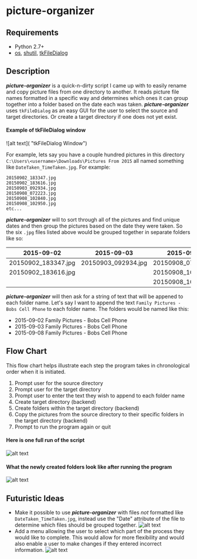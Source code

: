 # picture-organizer

## Requirements
* Python 2.7+
* [os](http://www.pythonforbeginners.com/os/pythons-os-module), [shutil](https://docs.python.org/2/library/shutil.html), [tkFileDialog](http://tkinter.unpythonic.net/wiki/tkFileDialog)

## Description
***picture-organizer*** is a quick-n-dirty script I came up with to easily rename and copy picture files from one directory to another. It reads picture file names formatted in a specific way and determines which ones it can group together into a folder based on the date each was taken. ***picture-organizer*** uses `tkFileDialog` as an easy GUI for the user to select the source and target directories. Or create a target directory if one does not yet exist. 

#### Example of tkFileDialog window

![alt text]( "tkFileDialog Window")

For example, lets say you have a couple hundred pictures in this directory `C:\Users\<username>\Downloads\Pictures From 2015` all named something like `DateTaken_TimeTaken.jpg`. For example:
```
20150902_183347.jpg
20150902_183616.jpg
20150903_092934.jpg
20150908_072223.jpg
20150908_102840.jpg
20150908_102950.jpg
etc...
```

***picture-organizer*** will to sort through all of the pictures and find unique dates and then group the pictures based on the date they were taken. So the six `.jpg` files listed above would be grouped together in separate folders like so:

| 2015-09-02 | 2015-09-03 | 2015-09-08 |
|:---:|:---:|:---:|
| 20150902_183347.jpg | 20150903_092934.jpg | 20150908_072223.jpg |
| 20150902_183616.jpg | | 20150908_102840.jpg |
| | | 20150908_102950.jpg |

***picture-organizer*** will then ask for a string of text that will be appened to each folder name. Let's say I want to append the text `Family Pictures - Bobs Cell Phone` to each folder name. The folders would be named like this:
* 2015-09-02 Family Pictures - Bobs Cell Phone
* 2015-09-03 Family Pictures - Bobs Cell Phone
* 2015-09-08 Family Pictures - Bobs Cell Phone

## Flow Chart
This flow chart helps illustrate each step the program takes in chronological order when it is initiated.

1. Prompt user for the source directory
2. Prompt user for the target directory
3. Prompt user to enter the text they wish to append to each folder name
4. Create target directory (backend)
5. Create folders within the target directory (backend)
6. Copy the pictures from the source directory to their specific folders in the target directory (backend)
7. Prompt to run the program again or quit

#### Here is one full run of the script

![alt text](https://cloud.githubusercontent.com/assets/17801234/16480062/58fa8d42-3e61-11e6-98ac-455080015175.PNG "Full Run")

#### What the newly created folders look like after running the program

![alt text](https://cloud.githubusercontent.com/assets/17801234/16480108/950b9cc2-3e61-11e6-880d-95c643afcf78.PNG "Newly Created Folders")

## Futuristic Ideas
* Make it possible to use ***picture-organizer*** with files *not* formatted like `DateTaken_TimeTaken.jpg`, instead use the "Date" attribute of the file to determine which files should be grouped together.
![alt text](https://cloud.githubusercontent.com/assets/17801234/16497780/eb19e1ba-3eb5-11e6-873f-46d052ff1191.PNG "Future Date Taken Attribute")
* Add a menu allowing the user to select which part of the process they would like to complete. This would allow for more flexibility and would also enable a user to make changes if they entered incorrect information.
![alt text](https://cloud.githubusercontent.com/assets/17801234/16498104/6b96a5fc-3eb7-11e6-9086-809fcfa602f5.jpg "Future Menu System")
